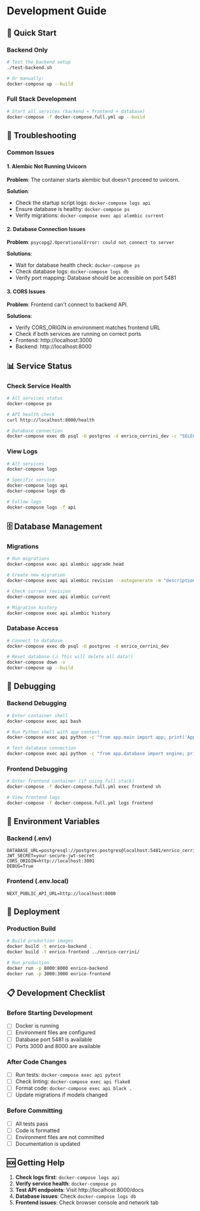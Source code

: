 # Development Guide

## 🚀 Quick Start

### Backend Only
```bash
# Test the backend setup
./test-backend.sh

# Or manually:
docker-compose up --build
```

### Full Stack Development
```bash
# Start all services (backend + frontend + database)
docker-compose -f docker-compose.full.yml up --build
```

## 🔧 Troubleshooting

### Common Issues

#### 1. Alembic Not Running Uvicorn
**Problem**: The container starts alembic but doesn't proceed to uvicorn.

**Solution**: 
- Check the startup script logs: `docker-compose logs api`
- Ensure database is healthy: `docker-compose ps`
- Verify migrations: `docker-compose exec api alembic current`

#### 2. Database Connection Issues
**Problem**: `psycopg2.OperationalError: could not connect to server`

**Solutions**:
- Wait for database health check: `docker-compose ps`
- Check database logs: `docker-compose logs db`
- Verify port mapping: Database should be accessible on port 5481

#### 3. CORS Issues
**Problem**: Frontend can't connect to backend API.

**Solutions**:
- Verify CORS_ORIGIN in environment matches frontend URL
- Check if both services are running on correct ports
- Frontend: http://localhost:3000
- Backend: http://localhost:8000

## 📊 Service Status

### Check Service Health
```bash
# All services status
docker-compose ps

# API health check
curl http://localhost:8000/health

# Database connection
docker-compose exec db psql -U postgres -d enrico_cerrini_dev -c "SELECT version();"
```

### View Logs
```bash
# All services
docker-compose logs

# Specific service
docker-compose logs api
docker-compose logs db

# Follow logs
docker-compose logs -f api
```

## 🗄️ Database Management

### Migrations
```bash
# Run migrations
docker-compose exec api alembic upgrade head

# Create new migration
docker-compose exec api alembic revision --autogenerate -m "description"

# Check current revision
docker-compose exec api alembic current

# Migration history
docker-compose exec api alembic history
```

### Database Access
```bash
# Connect to database
docker-compose exec db psql -U postgres -d enrico_cerrini_dev

# Reset database (⚠️ This will delete all data!)
docker-compose down -v
docker-compose up --build
```

## 🐛 Debugging

### Backend Debugging
```bash
# Enter container shell
docker-compose exec api bash

# Run Python shell with app context
docker-compose exec api python -c "from app.main import app; print('App loaded')"

# Test database connection
docker-compose exec api python -c "from app.database import engine; print(engine.url)"
```

### Frontend Debugging
```bash
# Enter frontend container (if using full stack)
docker-compose -f docker-compose.full.yml exec frontend sh

# View frontend logs
docker-compose -f docker-compose.full.yml logs frontend
```

## 📝 Environment Variables

### Backend (.env)
```env
DATABASE_URL=postgresql://postgres:postgres@localhost:5481/enrico_cerrini_dev
JWT_SECRET=your-secure-jwt-secret
CORS_ORIGIN=http://localhost:3001
DEBUG=True
```

### Frontend (.env.local)
```env
NEXT_PUBLIC_API_URL=http://localhost:8000
```

## 🚢 Deployment

### Production Build
```bash
# Build production images
docker build -t enrico-backend .
docker build -t enrico-frontend ../enrico-cerrini/

# Run production
docker run -p 8000:8000 enrico-backend
docker run -p 3000:3000 enrico-frontend
```

## 📋 Development Checklist

### Before Starting Development
- [ ] Docker is running
- [ ] Environment files are configured
- [ ] Database port 5481 is available
- [ ] Ports 3000 and 8000 are available

### After Code Changes
- [ ] Run tests: `docker-compose exec api pytest`
- [ ] Check linting: `docker-compose exec api flake8`
- [ ] Format code: `docker-compose exec api black .`
- [ ] Update migrations if models changed

### Before Committing
- [ ] All tests pass
- [ ] Code is formatted
- [ ] Environment files are not committed
- [ ] Documentation is updated

## 🆘 Getting Help

1. **Check logs first**: `docker-compose logs api`
2. **Verify service health**: `docker-compose ps`
3. **Test API endpoints**: Visit http://localhost:8000/docs
4. **Database issues**: Check `docker-compose logs db`
5. **Frontend issues**: Check browser console and network tab
